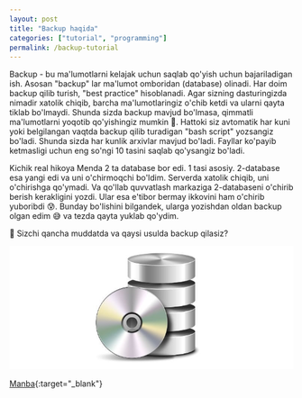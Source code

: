 ```yaml
---
layout: post
title: "Backup haqida"
categories: ["tutorial", "programming"]
permalink: /backup-tutorial
---
```


Backup - bu ma'lumotlarni kelajak uchun saqlab qo'yish uchun bajariladigan ish. Asosan "backup" lar ma'lumot omboridan (database) olinadi. Har doim backup qilib turish, "best practice" hisoblanadi. Agar sizning dasturingizda nimadir xatolik chiqib, barcha ma'lumotlaringiz o'chib ketdi va ularni qayta tiklab bo'lmaydi. Shunda sizda backup mavjud bo'lmasa, qimmatli ma'lumotlarni yoqotib qo'yishingiz mumkin 🧨. Hattoki siz avtomatik har kuni yoki belgilangan vaqtda backup qilib turadigan "bash script" yozsangiz bo'ladi. Shunda sizda har kunlik arxivlar mavjud bo'ladi. Fayllar ko'payib ketmasligi uchun eng so'ngi 10 tasini saqlab qo'ysangiz bo'ladi.

Kichik real hikoya
Menda 2 ta database bor edi. 1 tasi asosiy. 2-database esa yangi edi va uni o'chirmoqchi bo'ldim. Serverda xatolik chiqib, uni o'chirishga qo'ymadi. Va qo'llab quvvatlash markaziga 2-databaseni o'chirib berish kerakligini yozdi. Ular esa e'tibor bermay ikkovini ham o'chirib yuboribdi 😰. Bunday bo'lishini bilgandek, ularga yozishdan oldan backup olgan edim 😅 va tezda qayta yuklab qo'ydim.
 
🤔 Sizchi qancha muddatda va qaysi usulda backup qilasiz?

![Backup](/assets/2021-09-06-backup/backup.jpeg)

[Manba](https://t.me/nodir_adventure/190){:target="_blank"}
